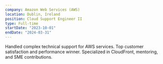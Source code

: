 ```yaml
---
company: Amazon Web Services (AWS)
location: Dublin, Ireland
position: Cloud Support Engineer II
type: Full-time
startDate: "2023-10-01"
endDate: "2024-03-31"
---
```


Handled complex technical support for AWS services. Top customer satisfaction and performance winner. Specialized in CloudFront, mentoring, and SME contributions.
